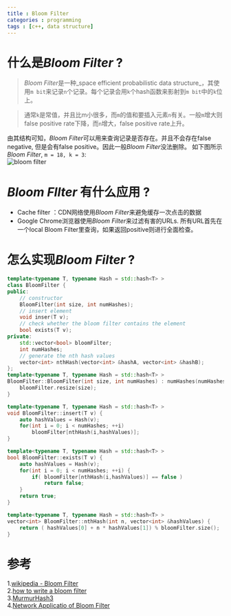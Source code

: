 ```yaml
---
title : Bloom Filter
categories : programming
tags : [c++, data structure]
---
```


# 什么是*Bloom Filter* ?

> *Bloom Filter*是一种_space efficient probabilistic data structure_，其使用`m bit`来记录`n`个记录。每个记录会用`k`个hash函数来影射到`m bit`中的`k`位上。

> 通常`k`是常值，并且比m小很多，而`m`的值和要插入元素`n`有关。一般`m`增大则false positive rate下降，而`n`增大，false positive rate上升。

由其结构可知，*Bloom Filter*可以用来查询记录是否存在。并且不会存在false negative, 但是会有false positive。因此一般*Bloom Filter*没法删除。
如下图所示*Bloom Filter*, `m = 18, k = 3`:  
![bloom filter](https://upload.wikimedia.org/wikipedia/commons/thumb/a/ac/Bloom_filter.svg/640px-Bloom_filter.svg.png)

# *Bloom FIlter* 有什么应用 ?

* Cache filter ：CDN网络使用*Bloom Filter*来避免缓存一次点击的数据  
* Google Chrome浏览器使用*Bloom Filter*来过滤有害的URLs. 所有URL首先在一个local Bloom Filter里查询，如果返回positive则进行全面检查。 

# 怎么实现*Bloom Filter* ?

```cpp
template<typename T, typename Hash = std::hash<T> >
class BloomFilter {
public:
	// constructor
	BloomFilter(int size, int numHashes);
	// insert element
	void inser(T v);
	// check whether the bloom filter contains the element
	bool exists(T v);
private:
	std::vector<bool> bloomFilter;
	int numHashes;
	// generate the nth hash values
	vector<int> nthHash(vector<int> &hashA, vector<int> &hashB);
};
template<typename T, typename Hash = std::hash<T> >
BloomFilter::BloomFilter(int size, int numHashes) : numHashes(numHashes) {
	bloomFilter.resize(size);
}

template<typename T, typename Hash = std::hash<T> >
void BloomFilter::insert(T v) {
	auto hashValues = Hash(v);
	for(int i = 0; i < numHashes; ++i)
		bloomFilter[nthHash(i,hashValues)];
}

template<typename T, typename Hash = std::hash<T> >
bool BloomFilter::exists(T v) {
	auto hashValues = Hash(v);
	for(int i = 0; i < numHashes; ++i) {
		if( bloomFilter[nthHash(i,hashValues)] == false )
			return false;
	}
	return true;
}

template<typename T, typename Hash = std::hash<T> >
vector<int> BloomFilter::nthHash(int n, vector<int> &hashValues) {
	return ( hashValues[0] + n * hashValues[1]) % bloomFilter.size();
}
```


# 参考

1.[wikipedia - Bloom Filter](https://en.wikipedia.org/wiki/Bloom_filter)  
2.[how to write a bloom filter](http://blog.michaelschmatz.com/2016/04/11/how-to-write-a-bloom-filter-cpp/)  
3.[MurmurHash3](https://github.com/aappleby/smhasher)  
4.[Network Applicatio of Bloom Filter](http://citeseer.ist.psu.edu/viewdoc/download;jsessionid=6CA79DD1A90B3EFD3D62ACE5523B99E7?doi=10.1.1.127.9672&rep=rep1&type=pdf)
